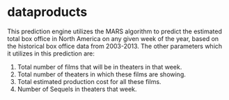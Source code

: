 # dataproducts

This prediction engine utilizes the MARS algorithm to predict the estimated total box office in North America on any given week of the year, based on the historical box office data from 2003-2013. The other parameters which it utilizes in this prediction are:

1. Total number of films that will be in theaters in that week.
2. Total number of theaters in which these films are showing. 
3. Total estimated production cost for all these films.
4. Number of Sequels in theaters that week.
